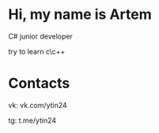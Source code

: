 Hi, my name is Artem
=
C# junior developer

try to learn c\c++

Contacts
=
vk: vk.com/ytin24

tg: t.me/ytin24

<!---
Ytin24/Ytin24 is a ✨ special ✨ repository because its `README.md` (this file) appears on your GitHub profile.
You can click the Preview link to take a look at your changes.
--->
